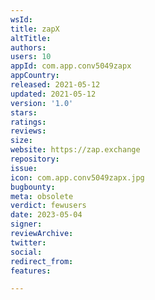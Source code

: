 ```yaml
---
wsId: 
title: zapX
altTitle: 
authors: 
users: 10
appId: com.app.conv5049zapx
appCountry: 
released: 2021-05-12
updated: 2021-05-12
version: '1.0'
stars: 
ratings: 
reviews: 
size: 
website: https://zap.exchange
repository: 
issue: 
icon: com.app.conv5049zapx.jpg
bugbounty: 
meta: obsolete
verdict: fewusers
date: 2023-05-04
signer: 
reviewArchive: 
twitter: 
social: 
redirect_from: 
features: 

---
```


